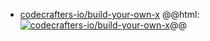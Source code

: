 - [codecrafters-io/build-your-own-x](https://github.com/codecrafters-io/build-your-own-x)
  @@html: <a href="https://github.com/codecrafters-io/build-your-own-x/"><img src="https://github-readme-stats-astronomer.vercel.app/api/pin/?username=codecrafters-io&repo=build-your-own-x&theme=tokyonight" alt="codecrafters-io/build-your-own-x"/></a>@@